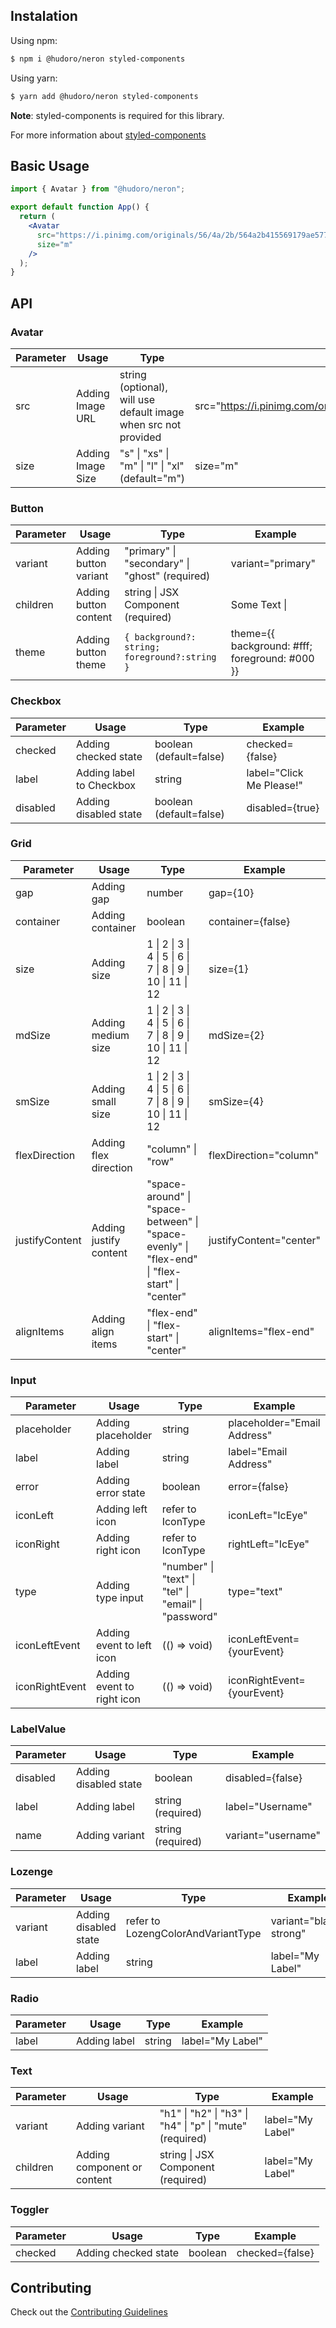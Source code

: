 ## Instalation

Using npm:

```bash
$ npm i @hudoro/neron styled-components
```

Using yarn:

```bash
$ yarn add @hudoro/neron styled-components
```

**Note**: styled-components is required for this library.

For more information about [styled-components](https://styled-components.com)

## Basic Usage

```jsx
import { Avatar } from "@hudoro/neron";

export default function App() {
  return (
    <Avatar
      src="https://i.pinimg.com/originals/56/4a/2b/564a2b415569179ae577e79e4f9cb666.jpg"
      size="m"
    />
  );
}
```

## API

### Avatar

| Parameter | Usage             | Type                                            | Example                                                                            |
| --------- | ----------------- | ----------------------------------------------- | ---------------------------------------------------------------------------------- |
| src       | Adding Image URL  | string (optional), will use default image when src not provided                               | src="https://i.pinimg.com/originals/56/4a/2b/564a2b415569179ae577e79e4f9cb666.jpg" |
| size      | Adding Image Size | "s" \| "xs" \| "m" \| "l" \| "xl" (default="m") | size="m"                                                                           |

### Button

| Parameter | Usage                 | Type                                           | Example                       |
| --------- | --------------------- | ---------------------------------------------- | ----------------------------- |
| variant   | Adding button variant | "primary" \| "secondary" \| "ghost" (required) | variant="primary"             |
| children  | Adding button content | string \| JSX Component (required)             | Some Text \| <YourComponent/> |
| theme     | Adding button theme   | `{ background?: string; foreground?:string }`  | theme={{ background: #fff; foreground: #000 }}                      |

### Checkbox

| Parameter | Usage                    | Type                    | Example                  |
| --------- | ------------------------ | ----------------------- | ------------------------ |
| checked   | Adding checked state     | boolean (default=false) | checked={false}          |
| label     | Adding label to Checkbox | string                  | label="Click Me Please!" |
| disabled  | Adding disabled state    | boolean (default=false) | disabled={true}          |

### Grid

| Parameter      | Usage                  | Type                                                                                          | Example                 |
| -------------- | ---------------------- | --------------------------------------------------------------------------------------------- | ----------------------- |
| gap            | Adding gap             | number                                                                                        | gap={10}                |
| container      | Adding container       | boolean                                                                                       | container={false}       |
| size           | Adding size            | 1 \| 2 \| 3 \| 4 \| 5 \| 6 \| 7 \| 8 \| 9 \| 10 \| 11 \| 12                                   | size={1}                |
| mdSize         | Adding medium size     | 1 \| 2 \| 3 \| 4 \| 5 \| 6 \| 7 \| 8 \| 9 \| 10 \| 11 \| 12                                   | mdSize={2}              |
| smSize         | Adding small size      | 1 \| 2 \| 3 \| 4 \| 5 \| 6 \| 7 \| 8 \| 9 \| 10 \| 11 \| 12                                   | smSize={4}              |
| flexDirection  | Adding flex direction  | "column" \| "row"                                                                             | flexDirection="column"  |
| justifyContent | Adding justify content | "space-around" \| "space-between" \| "space-evenly" \| "flex-end" \| "flex-start" \| "center" | justifyContent="center" |
| alignItems     | Adding align items     | "flex-end" \| "flex-start" \| "center"                                                        | alignItems="flex-end"   |

### Input

| Parameter      | Usage                      | Type                                                                                                                                                                                                                                                                                                                           | Example                     |
| -------------- | -------------------------- | ------------------------------------------------------------------------------------------------------------------------------------------------------------------------------------------------------------------------------------------------------------------------------------------------------------------------------ | --------------------------- |
| placeholder    | Adding placeholder         | string                                                                                                                                                                                                                                                                                                                         | placeholder="Email Address" |
| label          | Adding label               | string                                                                                                                                                                                                                                                                                                                         | label="Email Address"       |
| error          | Adding error state         | boolean                                                                                                                                                                                                                                                                                                                        | error={false}               |
| iconLeft       | Adding left icon           | refer to IconType | iconLeft="IcEye"            |
| iconRight      | Adding right icon          | refer to IconType | rightLeft="IcEye"           |
| type           | Adding type input          | "number" \| "text" \| "tel" \| "email" \| "password"                                                                                                                                                                                                                                                                           | type="text"                 |
| iconLeftEvent  | Adding event to left icon  | (() => void)                                                                                                                                                                                                                                                                                                                   | iconLeftEvent={yourEvent}   |
| iconRightEvent | Adding event to right icon | (() => void)                                                                                                                                                                                                                                                                                                                   | iconRightEvent={yourEvent}  |

### LabelValue

| Parameter | Usage                 | Type              | Example            |
| --------- | --------------------- | ----------------- | ------------------ |
| disabled  | Adding disabled state | boolean           | disabled={false}   |
| label     | Adding label          | string (required) | label="Username"   |
| name      | Adding variant        | string (required) | variant="username" |

### Lozenge

| Parameter | Usage                 | Type                                                                                                                                                                                                 | Example                |
| --------- | --------------------- | ---------------------------------------------------------------------------------------------------------------------------------------------------------------------------------------------------- | ---------------------- |
| variant   | Adding disabled state | refer to LozengColorAndVariantType | variant="black-strong" |
| label     | Adding label          | string                                                                                                                                                                                               | label="My Label"       |

### Radio

| Parameter | Usage        | Type   | Example          |
| --------- | ------------ | ------ | ---------------- |
| label     | Adding label | string | label="My Label" |

### Text

| Parameter | Usage                       | Type                                                     | Example          |
| --------- | --------------------------- | -------------------------------------------------------- | ---------------- |
| variant   | Adding variant              | "h1" \| "h2" \| "h3" \| "h4" \| "p" \| "mute" (required) | label="My Label" |
| children  | Adding component or content | string \| JSX Component (required)                       | label="My Label" |

### Toggler

| Parameter | Usage                | Type    | Example         |
| --------- | -------------------- | ------- | --------------- |
| checked   | Adding checked state | boolean | checked={false} |

## Contributing

Check out the [Contributing Guidelines](CONTRIBUTING.md)
